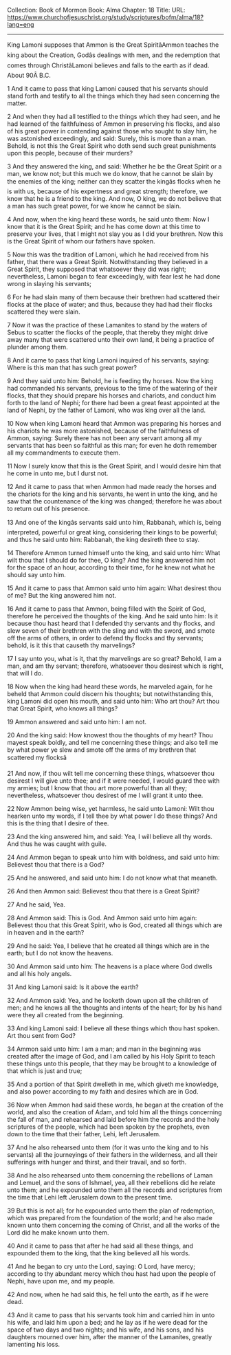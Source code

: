 Collection: Book of Mormon
Book: Alma
Chapter: 18
Title: 
URL: https://www.churchofjesuschrist.org/study/scriptures/bofm/alma/18?lang=eng

---

King Lamoni supposes that Ammon is the Great SpiritâAmmon teaches the king about the Creation, Godâs dealings with men, and the redemption that comes through ChristâLamoni believes and falls to the earth as if dead. About 90Â B.C.

1 And it came to pass that king Lamoni caused that his servants should stand forth and testify to all the things which they had seen concerning the matter.

2 And when they had all testified to the things which they had seen, and he had learned of the faithfulness of Ammon in preserving his flocks, and also of his great power in contending against those who sought to slay him, he was astonished exceedingly, and said: Surely, this is more than a man. Behold, is not this the Great Spirit who doth send such great punishments upon this people, because of their murders?

3 And they answered the king, and said: Whether he be the Great Spirit or a man, we know not; but this much we do know, that he cannot be slain by the enemies of the king; neither can they scatter the kingâs flocks when he is with us, because of his expertness and great strength; therefore, we know that he is a friend to the king. And now, O king, we do not believe that a man has such great power, for we know he cannot be slain.

4 And now, when the king heard these words, he said unto them: Now I know that it is the Great Spirit; and he has come down at this time to preserve your lives, that I might not slay you as I did your brethren. Now this is the Great Spirit of whom our fathers have spoken.

5 Now this was the tradition of Lamoni, which he had received from his father, that there was a Great Spirit. Notwithstanding they believed in a Great Spirit, they supposed that whatsoever they did was right; nevertheless, Lamoni began to fear exceedingly, with fear lest he had done wrong in slaying his servants;

6 For he had slain many of them because their brethren had scattered their flocks at the place of water; and thus, because they had had their flocks scattered they were slain.

7 Now it was the practice of these Lamanites to stand by the waters of Sebus to scatter the flocks of the people, that thereby they might drive away many that were scattered unto their own land, it being a practice of plunder among them.

8 And it came to pass that king Lamoni inquired of his servants, saying: Where is this man that has such great power?

9 And they said unto him: Behold, he is feeding thy horses. Now the king had commanded his servants, previous to the time of the watering of their flocks, that they should prepare his horses and chariots, and conduct him forth to the land of Nephi; for there had been a great feast appointed at the land of Nephi, by the father of Lamoni, who was king over all the land.

10 Now when king Lamoni heard that Ammon was preparing his horses and his chariots he was more astonished, because of the faithfulness of Ammon, saying: Surely there has not been any servant among all my servants that has been so faithful as this man; for even he doth remember all my commandments to execute them.

11 Now I surely know that this is the Great Spirit, and I would desire him that he come in unto me, but I durst not.

12 And it came to pass that when Ammon had made ready the horses and the chariots for the king and his servants, he went in unto the king, and he saw that the countenance of the king was changed; therefore he was about to return out of his presence.

13 And one of the kingâs servants said unto him, Rabbanah, which is, being interpreted, powerful or great king, considering their kings to be powerful; and thus he said unto him: Rabbanah, the king desireth thee to stay.

14 Therefore Ammon turned himself unto the king, and said unto him: What wilt thou that I should do for thee, O king? And the king answered him not for the space of an hour, according to their time, for he knew not what he should say unto him.

15 And it came to pass that Ammon said unto him again: What desirest thou of me? But the king answered him not.

16 And it came to pass that Ammon, being filled with the Spirit of God, therefore he perceived the thoughts of the king. And he said unto him: Is it because thou hast heard that I defended thy servants and thy flocks, and slew seven of their brethren with the sling and with the sword, and smote off the arms of others, in order to defend thy flocks and thy servants; behold, is it this that causeth thy marvelings?

17 I say unto you, what is it, that thy marvelings are so great? Behold, I am a man, and am thy servant; therefore, whatsoever thou desirest which is right, that will I do.

18 Now when the king had heard these words, he marveled again, for he beheld that Ammon could discern his thoughts; but notwithstanding this, king Lamoni did open his mouth, and said unto him: Who art thou? Art thou that Great Spirit, who knows all things?

19 Ammon answered and said unto him: I am not.

20 And the king said: How knowest thou the thoughts of my heart? Thou mayest speak boldly, and tell me concerning these things; and also tell me by what power ye slew and smote off the arms of my brethren that scattered my flocksâ

21 And now, if thou wilt tell me concerning these things, whatsoever thou desirest I will give unto thee; and if it were needed, I would guard thee with my armies; but I know that thou art more powerful than all they; nevertheless, whatsoever thou desirest of me I will grant it unto thee.

22 Now Ammon being wise, yet harmless, he said unto Lamoni: Wilt thou hearken unto my words, if I tell thee by what power I do these things? And this is the thing that I desire of thee.

23 And the king answered him, and said: Yea, I will believe all thy words. And thus he was caught with guile.

24 And Ammon began to speak unto him with boldness, and said unto him: Believest thou that there is a God?

25 And he answered, and said unto him: I do not know what that meaneth.

26 And then Ammon said: Believest thou that there is a Great Spirit?

27 And he said, Yea.

28 And Ammon said: This is God. And Ammon said unto him again: Believest thou that this Great Spirit, who is God, created all things which are in heaven and in the earth?

29 And he said: Yea, I believe that he created all things which are in the earth; but I do not know the heavens.

30 And Ammon said unto him: The heavens is a place where God dwells and all his holy angels.

31 And king Lamoni said: Is it above the earth?

32 And Ammon said: Yea, and he looketh down upon all the children of men; and he knows all the thoughts and intents of the heart; for by his hand were they all created from the beginning.

33 And king Lamoni said: I believe all these things which thou hast spoken. Art thou sent from God?

34 Ammon said unto him: I am a man; and man in the beginning was created after the image of God, and I am called by his Holy Spirit to teach these things unto this people, that they may be brought to a knowledge of that which is just and true;

35 And a portion of that Spirit dwelleth in me, which giveth me knowledge, and also power according to my faith and desires which are in God.

36 Now when Ammon had said these words, he began at the creation of the world, and also the creation of Adam, and told him all the things concerning the fall of man, and rehearsed and laid before him the records and the holy scriptures of the people, which had been spoken by the prophets, even down to the time that their father, Lehi, left Jerusalem.

37 And he also rehearsed unto them (for it was unto the king and to his servants) all the journeyings of their fathers in the wilderness, and all their sufferings with hunger and thirst, and their travail, and so forth.

38 And he also rehearsed unto them concerning the rebellions of Laman and Lemuel, and the sons of Ishmael, yea, all their rebellions did he relate unto them; and he expounded unto them all the records and scriptures from the time that Lehi left Jerusalem down to the present time.

39 But this is not all; for he expounded unto them the plan of redemption, which was prepared from the foundation of the world; and he also made known unto them concerning the coming of Christ, and all the works of the Lord did he make known unto them.

40 And it came to pass that after he had said all these things, and expounded them to the king, that the king believed all his words.

41 And he began to cry unto the Lord, saying: O Lord, have mercy; according to thy abundant mercy which thou hast had upon the people of Nephi, have upon me, and my people.

42 And now, when he had said this, he fell unto the earth, as if he were dead.

43 And it came to pass that his servants took him and carried him in unto his wife, and laid him upon a bed; and he lay as if he were dead for the space of two days and two nights; and his wife, and his sons, and his daughters mourned over him, after the manner of the Lamanites, greatly lamenting his loss.
